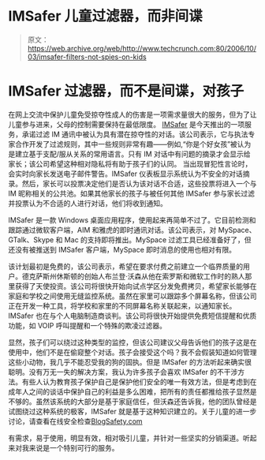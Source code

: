 # IMSafer 儿童过滤器，而非间谍 

> 原文：<https://web.archive.org/web/http://www.techcrunch.com:80/2006/10/03/imsafer-filters-not-spies-on-kids>

# IMSafer 过滤器，而不是间谍，对孩子

 [](https://web.archive.org/web/20221003201449/http://imsafer.com/) 在网上交流中保护儿童免受掠夺性成人的伤害是一项需求量很大的服务，但为了让儿童参与进来，父母的控制需要保持在最低限度。 [IMSafer](https://web.archive.org/web/20221003201449/http://imsafer.com/) 是今天推出的一项服务，承诺过滤 IM 通讯中被认为具有潜在掠夺性的对话。该公司表示，它与执法专家合作开发了过滤规则，其中一些规则非常有趣——例如,“你是个好女孩”被认为是建立基于支配/服从关系的常用语言。只有 IM 对话中有问题的摘录才会显示给家长；该公司希望这种相对隐私将有助于孩子们的认同。
 当出现冒犯性言论时，会实时向家长发送电子邮件警告。IMSafer 仪表板显示系统认为不安全的对话摘录。然后，家长可以投票决定他们是否认为该对话不合适，这些投票将进入一个与 IM 昵称相关的公共池。如果其他家长的孩子与被任何其他 IMSafer 参与家长过滤并投票认为不合适的人进行对话，他们将收到通知。

 IMSafer 是一款 Windows 桌面应用程序，使用起来再简单不过了。它目前检测和跟踪通过微软客户端，AIM 和雅虎的即时通讯对话。该公司表示，对 MySpace、GTalk、Skype 和 Mac 的支持即将推出。MySpace 过滤工具已经准备好了，但还没有被推送到 IMSafer 客户端，MySpace 即时消息的使用也相对有限。

该计划最初是免费的，该公司表示，希望在要求付费之前建立一个临界质量的用户。德克萨斯州休斯顿的创始人布兰登·沃森从他在索罗斯和微软工作时的熟人那里获得了天使投资。该公司将很快开始向试点学区分发免费拷贝，希望家长能够在家庭和学校之间使用无缝监控系统。虽然在家里可以跟踪多个屏幕名称，但该公司正在开发一种工具，将学校和家里的不同屏幕名称关联起来，以通知家长。IMSafer 也在与个人电脑制造商谈判。该公司将很快开始提供免费短信提醒和优质功能，如 VOIP 呼叫提醒和一个特殊的欺凌过滤器。

显然，孩子们可以绕过这种类型的监控，但该公司建议父母告诉他们的孩子这是在使用中，他们不是在偷窥整个对话。孩子会接受这个吗？我不会假装知道如何管理这些小动物，我几乎不能忍受我的狗的固执。但是 IMSafer 的方法听起来确实很聪明。没有万无一失的解决方案，我认为许多孩子会喜欢 IMSafer 的不干涉方法。有些人认为教育孩子保护自己是保护他们安全的唯一有效方法，但是考虑到在成年人之间的谈话中保护自己的利益是多么困难，把所有的责任都推给孩子显然是不够的。虽然该系统的大部分是基于家庭信任，但沃森还告诉我，他的团队曾经是试图绕过这种系统的极客，IMSafer 就是基于这种知识建立的。关于儿童的进一步讨论，请查看在线安全检查[BlogSafety.com](https://web.archive.org/web/20221003201449/http://www.blogsafety.com/)

有需求，易于使用，明显有效，相对吸引儿童，并针对一些坚实的分销渠道。听起来对我来说是一个特别可行的服务。